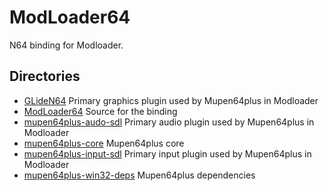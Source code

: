 # ModLoader64
N64 binding for Modloader.

## Directories
- [GLideN64](GLideN64) Primary graphics plugin used by Mupen64plus in Modloader
- [ModLoader64](ModLoader64) Source for the binding
- [mupen64plus-audo-sdl](mupen64plus-audo-sdl) Primary audio plugin used by Mupen64plus in Modloader
- [mupen64plus-core](mupen64plus-core) Mupen64plus core
- [mupen64plus-input-sdl](mupen64plus-input-sdl) Primary input plugin used by Mupen64plus in Modloader
- [mupen64plus-win32-deps](mupen64plus-win32-deps) Mupen64plus dependencies


